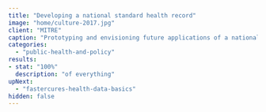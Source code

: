 ```yaml
---
title: "Developing a national standard health record"
image: "home/culture-2017.jpg"
client: "MITRE"
caption: "Prototyping and envisioning future applications of a national health data standard."
categories:
  - "public-health-and-policy"
results:
- stat: "100%"
  description: "of everything"
upNext:
  - "fastercures-health-data-basics"
hidden: false
---
```

